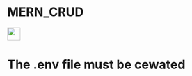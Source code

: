 # MERN_CRUD

<img src="https://user-images.githubusercontent.com/88779731/163974106-bea0e3f2-7a75-4e3c-a199-8de2e728e5cf.jpg"  width="30" height="30" > <h1>The **.env** file must be cewated</h1>
